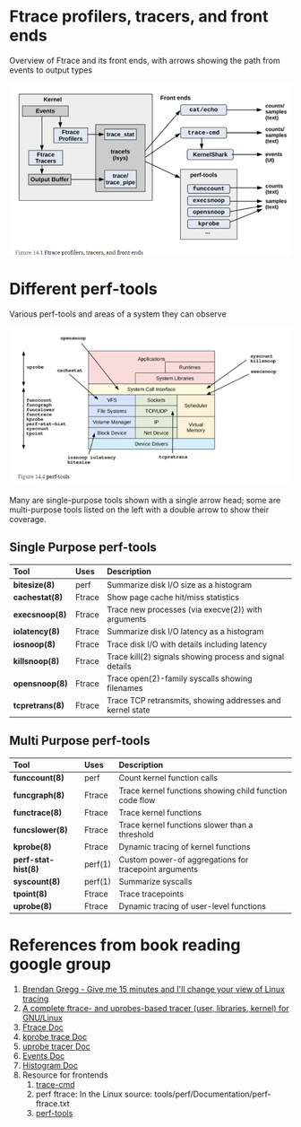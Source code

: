 # Ftrace profilers, tracers, and front ends
Overview of Ftrace and its front ends, with arrows showing the path from events to output types

![Ftrace profilers, tracers, and front ends](./images/Ch14/Ch14-FTrace-Overview.png)

# Different perf-tools
Various perf-tools and areas of a system they can observe

![Perf tools](./images/Ch14/Ch14-Different-Perf-Tools.png)

Many are single-purpose tools shown with a single arrow head; some are multi-purpose tools listed on the left with a double arrow to show their coverage.

## Single Purpose perf-tools
| Tool | Uses | Description |
| :---    | :---     | :---     |
| **bitesize(8)** | perf  | Summarize disk I/O size as a histogram |
| **cachestat(8)** | Ftrace | Show page cache hit/miss statistics |
| **execsnoop(8)** | Ftrace | Trace new processes (via execve(2)) with arguments |
| **iolatency(8)** | Ftrace | Summarize disk I/O latency as a histogram |
| **iosnoop(8)** | Ftrace | Trace disk I/O with details including latency |
| **killsnoop(8)** | Ftrace | Trace kill(2) signals showing process and signal details | 
| **opensnoop(8)** | Ftrace | Trace open(2)-family syscalls showing filenames |
| **tcpretrans(8)** | Ftrace | Trace TCP retransmits, showing addresses and kernel state |

## Multi Purpose perf-tools
| Tool | Uses | Description |
| :---    | :---     | :---     |
| **funccount(8)** | perf  | Count kernel function calls |
| **funcgraph(8)** | Ftrace | Trace kernel functions showing child function code flow |
| **functrace(8)** | Ftrace | Trace kernel functions |
| **funcslower(8)** | Ftrace | Trace kernel functions slower than a threshold |
| **kprobe(8)** | Ftrace | Dynamic tracing of kernel functions |
| **perf-stat-hist(8)** | perf(1) | Custom power-of aggregations for tracepoint arguments | 
| **syscount(8)** | perf(1) | Summarize syscalls |
| **tpoint(8)** | Ftrace | Trace tracepoints |
| **uprobe(8)** | Ftrace | Dynamic tracing of user-level functions |



# References from book reading google group
1. [Brendan Gregg - Give me 15 minutes and I'll change your view of Linux tracing](https://youtu.be/GsMs3n8CB6g?si=wHF154GJjq6Ir3FA)
2. [A complete ftrace- and uprobes-based tracer (user, libraries, kernel) for GNU/Linux](https://github.com/andreoli/fulltrace)
3. [Ftrace Doc](https://www.kernel.org/doc/html/latest/trace/ftrace.html)
4. [kprobe trace Doc](https://www.kernel.org/doc/html/latest/trace/kprobetrace.html)
5. [uprobe tracer Doc](https://www.kernel.org/doc/html/latest/trace/uprobetracer.html)
6. [Events Doc](https://www.kernel.org/doc/html/latest/trace/events.html)
7. [Histogram Doc](https://www.kernel.org/doc/html/latest/trace/histogram.html)
8. Resource for frontends
   1. [trace-cmd](https://trace-cmd.org)
   2. perf ftrace: In the Linux source: tools/perf/Documentation/perf-ftrace.txt
   3. [perf-tools](https://github.com/brendangregg/perf-tools)
